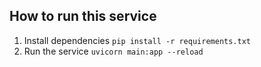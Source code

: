 ## How to run this service
1. Install dependencies ```pip install -r requirements.txt```
2. Run the service ```uvicorn main:app --reload```
